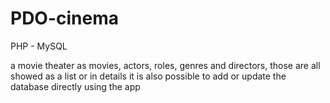 # PDO-cinema

PHP - MySQL

a movie theater as movies, actors, roles, genres and directors, those are all showed as a list or in details
it is also possible to add or update the database directly using the app
